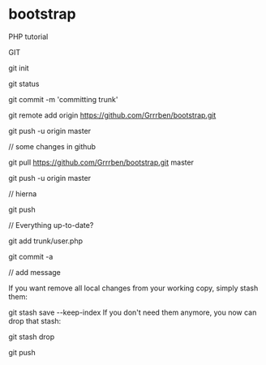 bootstrap
=========

PHP tutorial


GIT

git init

git status

git commit -m 'committing trunk'

git remote add origin https://github.com/Grrrben/bootstrap.git

git push -u origin master

// some changes in github

git pull https://github.com/Grrrben/bootstrap.git master

git push -u origin master

// hierna

git push

// Everything up-to-date?

git add trunk/user.php

git commit -a

// add message



If you want remove all local changes from your working copy, simply stash them:

git stash save --keep-index
If you don't need them anymore, you now can drop that stash:

git stash drop



git push


